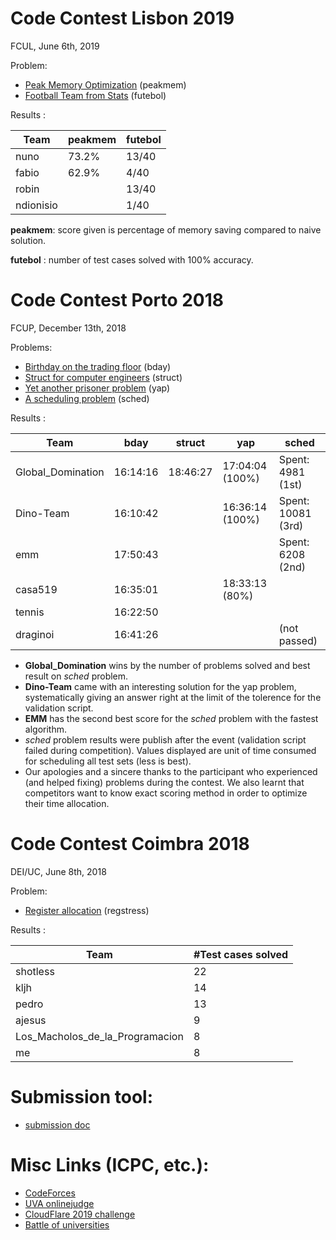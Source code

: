 
# Code Contest Lisbon 2019

FCUL, June 6th, 2019

Problem:
- [Peak Memory Optimization](code-contest-app-peakmem.md) (peakmem)
- [Football Team from Stats](code-contest-app-futebol.md) (futebol)

Results :

| Team | peakmem | futebol |
| --- | --- | --- |
| nuno | 73.2% | 13/40 |
| fabio | 62.9%  | 4/40 |
| robin |  | 13/40 |
| ndionisio |  | 1/40 |

**peakmem**: score given is percentage of memory saving compared to naive solution.

**futebol** : number of test cases solved with 100% accuracy.

# Code Contest Porto 2018

FCUP, December 13th, 2018

Problems:

- [Birthday on the trading floor](code-contest-app-bday.md) (bday)
- [Struct for computer engineers](https://s3-eu-west-1.amazonaws.com/main2fr/code/structures.html) (struct)
- [Yet another prisoner problem](code-contest-app-yap.md) (yap)
- [A scheduling problem](code-contest-app-sched.md) (sched)


Results :

| Team | bday | struct | yap | sched |
| --- | --- | --- | --- | --- |
| Global_Domination | 16:14:16 | 18:46:27 | 17:04:04 (100%) | Spent: 4981 (1st) |
| Dino-Team | 16:10:42 | | 16:36:14 (100%) | Spent: 10081 (3rd) |
| emm | 17:50:43 | | | Spent: 6208 (2nd) |
| casa519 | 16:35:01 | | 18:33:13 (80%) | |
| tennis | 16:22:50 | | | |
| draginoi | 16:41:26 | | | (not passed) |


- **Global_Domination** wins by the number of problems solved and best result on *sched* problem.
- **Dino-Team** came with an interesting solution for the yap problem, systematically giving an answer right at the limit of the tolerence for the validation script.
- **EMM** has the second best score for the *sched* problem with the fastest algorithm.
- *sched* problem results were publish after the event (validation script failed during competition).
  Values displayed are unit of time consumed for scheduling all test sets (less is best).
- Our apologies and a sincere thanks to the participant who experienced (and helped fixing) problems during the contest. We also learnt that competitors want to know exact scoring method in order to optimize their time allocation.

# Code Contest Coimbra 2018

DEI/UC, June 8th, 2018

Problem:
- [Register allocation](code-contest-app-regstress.md) (regstress)

Results :

| Team | #Test cases solved |
| --- | --- |
| shotless | 22 |
| kljh | 14 |
| pedro | 13 |
| ajesus | 9 |
| Los_Macholos_de_la_Programacion | 8 |
| me | 8 |

# Submission tool:

- [submission doc](https://kljh.github.io/webapp/code-contest/code-contest-manual.html)

# Misc Links (ICPC, etc.):

- [CodeForces](http://codeforces.com/problemset)
- [UVA onlinejudge](https://uva.onlinejudge.org/)
- [CloudFlare 2019 challenge](https://blog.cloudflare.com/christmas-cryptography-challenges-2019/)
- [Battle of universities](https://battleofuniversities.com/#competition)
